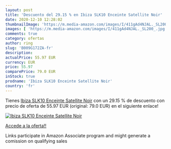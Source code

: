 ```yaml
---
layout: post
title: 'Descuento del 29.15 % en Ibiza SLK10 Enceinte Satellite Noir'
date: 2020-12-10 12:28:02
thumbnailImage: 'https://m.media-amazon.com/images/I/411gAd4NJAL._SL200_.jpg'
images: [ 'https://m.media-amazon.com/images/I/411gAd4NJAL._SL200_.jpg' ]
comments: true
category: ofertas
author: ring
slug: 'B009G172ZA-fr'
description:
actualPrice: 55.97 EUR
currency: EUR
price: 55.97
comparePrice: 79.0 EUR
inStock: true
prodname: 'Ibiza SLK10 Enceinte Satellite Noir'
country: 'fr'
---
```


Tienes [Ibiza SLK10 Enceinte Satellite Noir](https://www.amazon.fr/dp/B009G172ZA/?tag=tolees0d-21) con un 29.15 % de descuento con precio de oferta de 55.97 EUR (original: 79.0 EUR) en el siguiente enlace!

[![Ibiza SLK10 Enceinte Satellite Noir](https://m.media-amazon.com/images/I/411gAd4NJAL._SL200_.jpg)](https://www.amazon.fr/dp/B009G172ZA/?tag=tolees0d-21)

[Accede a la oferta!!](https://www.amazon.fr/dp/B009G172ZA/?tag=tolees0d-21)

Links participate in Amazon Associate program and might generate a comission on qualifying sales


